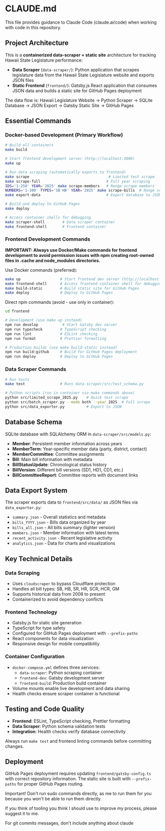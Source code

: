 # CLAUDE.md

This file provides guidance to Claude Code (claude.ai/code) when working with code in this repository.

## Project Architecture

This is a **containerized data-scraper + static site** architecture for tracking Hawaii State Legislature performance:

- **Data Scraper** (`data-scraper/`): Python application that scrapes legislature data from the Hawaii State Legislature website and exports JSON files
- **Static Frontend** (`frontend/`): Gatsby.js React application that consumes JSON data and builds a static site for GitHub Pages deployment

The data flow is: Hawaii Legislature Website → Python Scraper → SQLite Database → JSON Export → Gatsby Static Site → GitHub Pages

## Essential Commands

### Docker-based Development (Primary Workflow)

```bash
# Build all containers
make build

# Start frontend development server (http://localhost:3000)
make up

# Run data scraping (automatically exports to frontend)
make scrape                                    # Limited test scrape
make scrape-full                              # Full year scraping  
IDS='1-250' YEAR='2025' make scrape-members   # Range scrape members
NUMBERS='1-100' TYPES='SB HB' YEAR='2025' make scrape-bills  # Range scrape bills
make export-data                              # Export database to JSON files for frontend

# Build and deploy to GitHub Pages
make deploy

# Access container shells for debugging
make scraper-shell        # Data scraper container
make frontend-shell       # Frontend container
```

### Frontend Development Commands

**IMPORTANT: Always use Docker/Make commands for frontend development to avoid permission issues with npm creating root-owned files in .cache and node_modules directories.**

Use Docker commands (preferred):
```bash
make up                  # Start frontend dev server (http://localhost:3000)
make frontend-shell      # Access frontend container shell for debugging
make build-static        # Build static site for GitHub Pages
make deploy              # Deploy to GitHub Pages
```

Direct npm commands (avoid - use only in container):
```bash
cd frontend

# Development (use make up instead)
npm run develop           # Start Gatsby dev server
npm run typecheck        # TypeScript checking
npm run lint             # ESLint checking
npm run format           # Prettier formatting

# Production builds (use make build-static instead)
npm run build:github     # Build for GitHub Pages deployment
npm run deploy           # Deploy to GitHub Pages
```

### Data Scraper Commands

```bash
# Run tests
make test                # Runs data-scraper/src/test_schema.py

# Python scripts (run in container via make commands above)
python src/limited_scrape_2025.py    # Quick test scrape
python src/batch_scraper.py --mode both --year 2025  # Full scrape
python src/data_exporter.py          # Export to JSON
```

## Database Schema

SQLite database with SQLAlchemy ORM in `data-scraper/src/models.py`:

- **Member**: Persistent member information across years
- **MemberTerm**: Year-specific member data (party, district, contact)
- **MemberCommittee**: Committee assignments
- **Bill**: Main bill information with metadata
- **BillStatusUpdate**: Chronological status history
- **BillVersion**: Different bill versions (SD1, HD1, CD1, etc.)
- **BillCommitteeReport**: Committee reports with document links

## Data Export System

The scraper exports data to `frontend/src/data/` as JSON files via `data_exporter.py`:

- `summary.json` - Overall statistics and metadata
- `bills_YYYY.json` - Bills data organized by year
- `bills_all.json` - All bills summary (lighter version)
- `members.json` - Member information with latest terms
- `recent_activity.json` - Recent legislative activity
- `analytics.json` - Data for charts and visualizations

## Key Technical Details

### Data Scraping
- Uses `cloudscraper` to bypass Cloudflare protection
- Handles all bill types: SB, HB, SR, HR, SCR, HCR, GM
- Supports historical data from 2008 to present
- Containerized to avoid dependency conflicts

### Frontend Technology
- Gatsby.js for static site generation
- TypeScript for type safety
- Configured for GitHub Pages deployment with `--prefix-paths`
- React components for data visualization
- Responsive design for mobile compatibility

### Container Configuration
- `docker-compose.yml` defines three services:
  - `data-scraper`: Python scraping container
  - `frontend-dev`: Gatsby development server
  - `frontend-build`: Production build container
- Volume mounts enable live development and data sharing
- Health checks ensure scraper container is functional

## Testing and Code Quality

- **Frontend**: ESLint, TypeScript checking, Prettier formatting
- **Data Scraper**: Python schema validation tests
- **Integration**: Health checks verify database connectivity

Always run `make test` and frontend linting commands before committing changes.

## Deployment

GitHub Pages deployment requires updating `frontend/gatsby-config.ts` with correct repository information. The static site is built with `--prefix-paths` for proper GitHub Pages routing.

Important! Don't run sudo commands directly, as me to run them for you because you won't be able to run them directly.

If you think of tooling you think I should use to improve my process, please suggest it to me.

For git commits messages, don't include anything about claude
